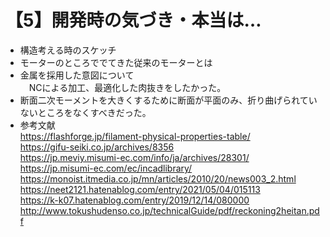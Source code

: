 # 【5】開発時の気づき・本当は…
* 構造考える時のスケッチ  
* モーターのところででてきた従来のモーターとは  
* 金属を採用した意図について  
　NCによる加工、最適化した肉抜きをしたかった。
* 断面二次モーメントを大きくするために断面が平面のみ、折り曲げられていないところをなくすべきだった。  
* 参考文献  
https://flashforge.jp/filament-physical-properties-table/  
https://gifu-seiki.co.jp/archives/8356  
https://jp.meviy.misumi-ec.com/info/ja/archives/28301/  
https://jp.misumi-ec.com/ec/incadlibrary/  
https://monoist.itmedia.co.jp/mn/articles/2010/20/news003_2.html  
https://neet2121.hatenablog.com/entry/2021/05/04/015113  
https://k-k07.hatenablog.com/entry/2019/12/14/080000  
http://www.tokushudenso.co.jp/technicalGuide/pdf/reckoning2heitan.pdf  
